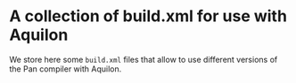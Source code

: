 # A collection of build.xml for use with Aquilon

We store here some `build.xml` files that allow to use different
versions of the Pan compiler with Aquilon.
